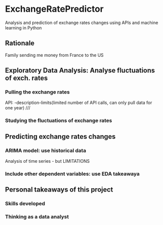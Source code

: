 # ExchangeRatePredictor
Analysis and prediction of exchange rates changes using APIs and machine learning in Python

## Rationale
Family sending me money from France to the US 

## Exploratory Data Analysis: Analyse fluctuations of exch. rates

### Pulling the exchange rates
API:
-description-limits(limited number of API calls, can only pull data for one year) /// 


### Studying the fluctuations of exchange rates

## Predicting exchange rates changes

### ARIMA model: use historical data
Analysis of time series - but LIMITATIONS

### Include other dependent variables: use EDA takeawaya


## Personal takeaways of this project

### Skills developed 

### Thinking as a data analyst
